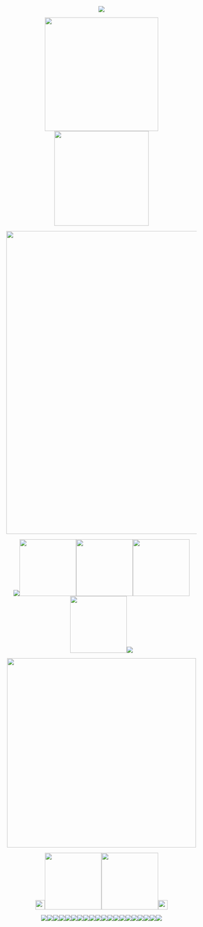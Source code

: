 <p align="center"><img src="https://64.media.tumblr.com/2077065e303e11d3d03dcb208c539fa7/94bb6a3f9633dfc4-e8/s2048x3072/e766fb400463c5c643a0b43f74255ddee92d435a.pnj">
<p align="center"><img src="https://spotify-github-profile.kittinanx.com/api/view?uid=31nthrfejdrl5ztsoldu5q2cncju&cover_image=true&theme=novatorem&show_offline=false&background_color=000000&interchange=false&bar_color=fff0c2&bar_color_cover=false)](https://github.com/kittinan/spotify-github-profile)" width="300"><img src="https://64.media.tumblr.com/d33032a5672955ac37ba0c91dd461c84/407c1a58a6c1c016-fc/s540x810/6f9509675f9b5a704b4f100506941569ec2d6fd8.pnj" width="250">
<p align="center"><img src="https://64.media.tumblr.com/257129c3c16ffd6e757961a337127983/9a945f593504778c-80/s2048x3072/174d3bd87a9a10f7fdf27a22bf35c7739cd1b25f.pnj" width="800">
<p align="center"><img src="https://64.media.tumblr.com/e7b15ef75d4f173f94e0d1dff3fd7e01/ca4465b320746059-ad/s75x75_c1/b29c1232fb0760d700d31243d17c624c1c33eea6.gifv"><a href="https://osian.atabook.org" title="ata"><img src="https://64.media.tumblr.com/3d31d552d1c4109334206e54e360022a/407c1a58a6c1c016-0c/s540x810/8bf12ba60c59b4b2413106cc91a1d7ffd7d92eb5.pnj" width="150"></a><a href="https://guns.lol/decal" title="gun"><img src="https://64.media.tumblr.com/46125253c9f12cb9b2a3914501133fda/407c1a58a6c1c016-d6/s540x810/177b9e1a06cc3ec0d49cb60986d24c68a9c51755.pnj" width="150"></a><a href="https://listography.com/jekosian" title="listo"><img src="https://64.media.tumblr.com/b2d6447f42a35bbb46ea4b10f9a1ffd9/407c1a58a6c1c016-4c/s540x810/fb3c8b05fc4ba09ba36acb6909904e42230d3fc8.pnj" width="150"></a><a href="https://rentry.co/membox" title="membox"><img src="https://64.media.tumblr.com/ac33aecbdc5dbdf56e509e00e72f1956/407c1a58a6c1c016-fb/s540x810/056b057329aa5963c45f63fb710006732a04d021.pnj" width="150"></a><img src="https://64.media.tumblr.com/8602ad32e2fe4a81dd14ec59f2126b1d/be34e078c8d6120f-35/s75x75_c1/db77fbb2fc8f63b9c31b5f65a945b097b653c350.gifv">
<p align="center"><img src="https://64.media.tumblr.com/6d0d9694da215ee309fc3de9653d6f04/75162af2baf818ca-dd/s1280x1920/3768c993975698af3c9a5ac2b632369bb0f8c14b.pnj" width="500">
<p align="center"><img src="https://64.media.tumblr.com/5dc307d8066abef18bfc63143860861e/05cbec4ba7f149d3-76/s500x750/4f7b8cae1830861d8208e07f6960f0ba1c06c382.pnj" width="25"><a href="https://en.pronouns.page/@picklecruncher" title="prn"><img src="https://64.media.tumblr.com/5ade930f24e035d24e1d57f960f64d68/407c1a58a6c1c016-55/s540x810/5edbc36a63b363b646e5c3963170a60c22023013.pnj" width="150"></a><a href="https://rentry.co/fret" title="fret"><img src="https://64.media.tumblr.com/5ade930f24e035d24e1d57f960f64d68/407c1a58a6c1c016-55/s540x810/5edbc36a63b363b646e5c3963170a60c22023013.pnj" width="150"></a><img src="https://64.media.tumblr.com/9b0a550a90ed3e194fb71b32784655d5/b6b69f02b92ba4d2-ab/s100x200/dcd446d4ed7b19675fa88b32b9958a74ed70946e.pnj" width="25">
<p align="center"><img src="https://64.media.tumblr.com/aefc5e77a5b318dd66dfeab080977b85/63736181c8ff41a1-8f/s250x400/190a752cc84d4de053954aff43cc473f56b9eccf.gifv"><img src="https://64.media.tumblr.com/4cb79ecf3cdead04bccf85b75a297994/63736181c8ff41a1-6f/s250x400/669f51bd8ec498eb729dbe9dec4ba163f56e070e.gifv"><img src="https://64.media.tumblr.com/8f48a5f6c6d868ed7e9ae29ef794de35/63736181c8ff41a1-ab/s250x400/a0b9e0e41504b7076a267ae8fd6e3a9851bc5367.gifv"><img src="https://64.media.tumblr.com/dd41f1c191bf3c75f5fd3c32e70cb468/63736181c8ff41a1-ec/s250x400/6111a4e9e8011e4deb58ef2d9554f07d74b6743c.gifv"><img src="https://64.media.tumblr.com/c645c7bdf3591d657d0ae49f84b43c89/63736181c8ff41a1-5b/s250x400/a2cc97d09312bfd936ce0e3b9414fc3d831e095a.gifv"><img src="https://64.media.tumblr.com/18b44658e60e6c11a68913f09cc5f9c8/63736181c8ff41a1-9c/s250x400/a8121a5b06b8a7734bb58854dea59c83d7a35f16.gifv"><img src="https://64.media.tumblr.com/6a450397755dbb2193bfca8387d8b12a/5a60b80ac9298f8d-2e/s250x400/e91eddd543b7a80bec5be5141d214f15f6951f5e.gifv"><img src="https://64.media.tumblr.com/8d87c24e5f80d53006b8b54b15565b58/a671f5cbbeb1f6b1-a4/s250x400/75647ccd8bd1f39fcdbd8336d5ad9ec081a51a3c.gifv"><img src="https://64.media.tumblr.com/06c4b2306d1ac2ebdb15d4b975575531/19a9e3ae2a687fa3-f8/s250x400/fbda1eb1eb1ed240c57829ca3c95a34d296c3b77.gifv"><img src="https://64.media.tumblr.com/9c4c6bb5d851c0df1a171bfc63bcecf8/19a9e3ae2a687fa3-a3/s250x400/bf37b23d1409041bfa5fb41d3579e00c31997746.gifv"><img src="https://64.media.tumblr.com/f2228b7b3fbf48ddf37a6da895f3cfa7/19a9e3ae2a687fa3-35/s250x400/2126dfd5e5ab1d912742decfa8670c2a3b736f4d.gifv"><img src="https://64.media.tumblr.com/fc9477af72d0caf4a69fead9732d41f0/19a9e3ae2a687fa3-33/s250x400/1a6022108a6ca0d2211c9a7117fe58115aa15840.gifv"><img src="https://64.media.tumblr.com/5a6a98bc30f4936d127ff19480f9d724/a75b32d2d33f0068-b4/s250x400/d6f19682bdbfb4fb6311f8706b32e4f96652078d.gifv"><img src="https://64.media.tumblr.com/778a131da11a49ad1a1c9c5310d564ad/de2c83d0963a6a42-00/s250x400/a57bec58a41e9db51e44f4a9505802ff52c64bd3.gifv"><img src="https://64.media.tumblr.com/1a28092ab1171bb5997e3b1d70f6276d/de2c83d0963a6a42-ed/s250x400/b24f26c2034f9633aaed9d386ddf96b09ffe654f.gifv"><img src="https://64.media.tumblr.com/af253af8ff792fd88adf23ed6bcae544/de2c83d0963a6a42-5f/s250x400/4a87f70726bab79efe551888e7c857b7f9b9e976.gifv"><img src="https://64.media.tumblr.com/553c7f635fe5d250c364ce8461fab7b0/de2c83d0963a6a42-fe/s250x400/10cd5b82caa52f1dfc3833d81838eec4b32b6116.gifv"><img src="https://64.media.tumblr.com/93093040d118c31ce178017cce709470/de2c83d0963a6a42-82/s250x400/d15ebc88a374b230546d7127fc1d27fa62cd97cb.gifv"><img src="https://64.media.tumblr.com/d5f973b293233a0f7dfa11e90224de57/de2c83d0963a6a42-f0/s250x400/6c3f0d3c98523085050981cb2c4dd9b04164fae7.gifv"><img src="https://64.media.tumblr.com/27a6dc37f3b0cedb93fb7fd72d2cd101/de2c83d0963a6a42-10/s250x400/4831493fd1684ffaddbe339e10121be23b312ebd.gifv">
